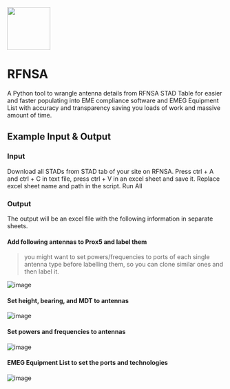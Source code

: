 <img src="https://user-images.githubusercontent.com/45975234/235141428-91ee5bfb-5b94-4f8d-a2db-a92a0f024d25.png" height="100" >

# RFNSA

A Python tool to wrangle antenna details from RFNSA STAD Table for easier and faster populating into EME compliance software and EMEG Equipment List with accuracy and transparency saving you loads of work and massive amount of time.


## Example Input & Output

### Input
Download all STADs from STAD tab of your site on RFNSA. Press ctrl + A and ctrl + C in text file, press ctrl + V in an excel sheet and save it. Replace excel sheet name and path in the script. Run All

### Output

The output will be an excel file with the following information in separate sheets. 

#### Add following antennas to Prox5 and label them
> you might want to set powers/frequencies to ports of each single antenna type before labelling them, so you can clone similar ones and then label it. 

![image](https://user-images.githubusercontent.com/45975234/236609858-b07c11fa-7b7d-427a-a1ea-a542447a112b.png)


#### Set height, bearing, and MDT to antennas 

![image](https://user-images.githubusercontent.com/45975234/236609872-f967d477-1382-4894-8921-1d124c2b57cc.png)


#### Set powers and frequencies to antennas 

![image](https://user-images.githubusercontent.com/45975234/235824875-89d75006-5a90-4a48-bfa0-e449e48f34a0.png)


#### EMEG Equipment List to set the ports and technologies

![image](https://user-images.githubusercontent.com/45975234/236651780-5656e63f-604f-406f-8e73-df91c130e4b6.png)

